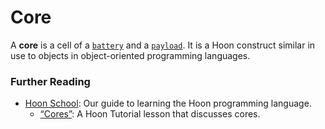 # Core

A **core** is a cell of a [`battery`](glossary/battery) and a [`payload`](glossary/payload). It is a Hoon construct similar in use to objects in object-oriented programming languages.

### Further Reading

- [Hoon School](courses/hoon-school/): Our guide to learning the Hoon programming language.
  - [“Cores”](courses/hoon-school/F-cores#cores): A Hoon Tutorial lesson that discusses cores.
